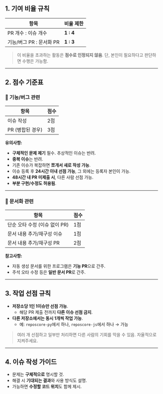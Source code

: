 ## 1. 기여 비율 규칙

| 항목                          | 비율 제한     |
|-----------------------------|----------------|
| PR 개수 : 이슈 개수          | **1 : 4** |
| 기능/버그 PR : 문서화 PR      | **1 : 3** |

> 이 비율을 초과하는 활동은 **점수로 인정되지 않음**. 단, 본인이 필요하다고 판단하면 수행은 가능함.

---

## 2. 점수 기준표

### 🔧 기능/버그 관련

| 항목        | 점수 |
|------------|------|
| 이슈 작성   | 2점  |
| PR (병합된 경우) | 3점  |

**유의사항:**
- **구체적인 문제 제기** 필수. 추상적인 이슈는 반려.
- **중복 이슈**는 반려.
- 기존 이슈가 복잡하면 **쪼개서 새로 작성 가능**.
- 이슈 등록 후 **24시간 이내 선점 가능**, 그 외에는 등록자 본인이 가능.
- **48시간 내 PR 미제출 시**, 다른 사람 선점 가능.
- **부분 구현/수정도 허용됨**.

---

### 📝 문서화 관련

| 항목                        | 점수 |
|----------------------------|------|
| 단순 오타 수정 (이슈 없이 PR) | 1점  |
| 문서 내용 추가/재구성 이슈     | 1점  |
| 문서 내용 추가/재구성 PR      | 2점  |

**참고사항:**
- 자동 생성 문서를 위한 프로그램은 **기능 PR**으로 간주.
- 주석 오타 수정 등은 **일반 문서 PR**로 간주.

---

## 3. 작업 선점 규칙

- **저장소당 1인 1이슈만 선점 가능**.
  - 해당 PR 제출 전까지 **다른 이슈 선점 금지**.
- **다른 저장소에서는 동시 1개씩 작업 가능**.
  - 예: `reposcore-py`에서 하나, `reposcore-js`에서 하나 → 가능

> 여러 개 선점하고 일부만 처리하면 다른 사람의 기회를 막을 수 있음. 자율적으로 지켜주세요.

---

## 4. 이슈 작성 가이드

- 문제는 **구체적으로** 명시할 것.
- 해결 시 **기대되는 결과**와 사용 방식도 설명.
- 가능하면 **수정할 코드 위치**도 함께 제시.
